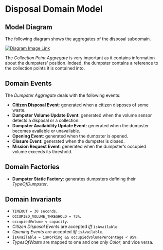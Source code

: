 # Disposal Domain Model

## Model Diagram

The following diagram shows the aggregates of the disposal subdomain.

[![Diagram Image Link](https://tinyurl.com/22ex6n89)](https://tinyurl.com/22ex6n89)<!--![Diagram Image Link](./disposal-domain-model.puml)-->

The *Collection Point Aggregate* is very important as it contains information about the dumpsters' position. Indeed, the dumpster contains a reference to the collection points it is contained into.

## Domain Events

The *Dumpster Aggregate* deals with the following events:

* **Citizen Disposal Event**: generated when a citizen disposes of some waste.
* **Dumpster Volume Update Event**: generated when the volume sensor detects a disposal or a collection.
* **Dumpster Availability Update Event**: generated when the dumpster becomes available or unavailable.
* **Opening Event**: generated when the dumpster is opened.
* **Closure Event**: generated when the dumpster is closed.
* **Mission Request Event**: generated when the dumpster's occupied volume exceeds its threshold.

## Domain Factories

* **Dumpster Static Factory**: generates dumpsters defining their *TypeOfDumpster*.

## Domain Invariants

* ```TIMEOUT = 30 seconds```.
* ```OCCUPIED_VOLUME_THRESHOLD = 75%```.
* ```occupiedVolume < capacity```.
* *Citizen Disposal Events* are accepted *iff*  ```isAvailable```.
* *Opening Events* are accepted *iff* ```isAvailable```.
* ```isAvailable = isWorking && occupiedVolumePercentage < 95%```.
* *TypesOfWaste* are mapped to one and one only *Color*, and vice versa.
